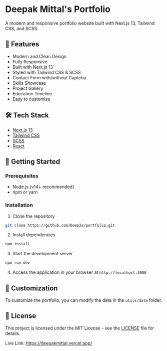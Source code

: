 # Deepak Mittal's Portfolio

A modern and responsive portfolio website built with Next.js 13, Tailwind CSS, and SCSS.

## 🚀 Features

- Modern and Clean Design
- Fully Responsive
- Built with Next.js 13
- Styled with Tailwind CSS & SCSS
- Contact Form with/without Captcha
- Skills Showcase
- Project Gallery
- Education Timeline
- Easy to customize

## 🛠️ Tech Stack

- [Next.js 13](https://nextjs.org/)
- [Tailwind CSS](https://tailwindcss.com/)
- [SCSS](https://sass-lang.com/)
- [React](https://reactjs.org/)

## 🚀 Getting Started

### Prerequisites

- Node.js (v14+ recommended)
- npm or yarn

### Installation

1. Clone the repository

```bash
git clone https://github.com/Deep2s/portfolio.git
```

2. Install dependencies

```bash
npm install
```

3. Start the development server

```bash
npm run dev
```

4. Access the application in your browser at `http://localhost:3000`

## 🎨 Customization

To customize the portfolio, you can modify the data in the `utils/data` folder.

## 📝 License

This project is licensed under the MIT License - see the [LICENSE](LICENSE) file for details.


Live Link: https://deepakmittal.vercel.app/